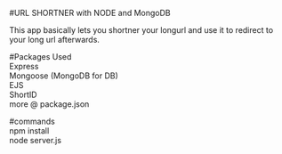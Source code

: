 #URL SHORTNER with NODE and MongoDB<br>

This app basically lets you shortner your longurl and use it to redirect to your long url afterwards.<br>

#Packages Used<br>
Express<br>
Mongoose (MongoDB for DB)<br>
EJS<br>
ShortID<br>
more @ package.json<br>

#commands<br>
npm install<br>
node server.js
